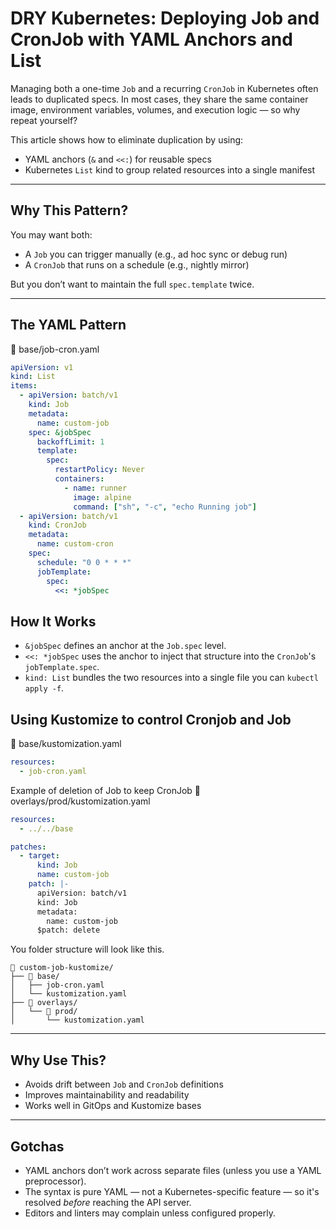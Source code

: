 # DRY Kubernetes: Deploying Job and CronJob with YAML Anchors and List

Managing both a one-time `Job` and a recurring `CronJob` in Kubernetes often leads to duplicated specs. In most cases, they share the same container image, environment variables, volumes, and execution logic — so why repeat yourself?

This article shows how to eliminate duplication by using:
- YAML anchors (`&` and `<<:`) for reusable specs
- Kubernetes `List` kind to group related resources into a single manifest

---

## Why This Pattern?

You may want both:
- A `Job` you can trigger manually (e.g., ad hoc sync or debug run)
- A `CronJob` that runs on a schedule (e.g., nightly mirror)

But you don’t want to maintain the full `spec.template` twice.

---

## The YAML Pattern

📄 base/job-cron.yaml
```yaml
apiVersion: v1
kind: List
items:
  - apiVersion: batch/v1
    kind: Job
    metadata:
      name: custom-job
    spec: &jobSpec
      backoffLimit: 1
      template:
        spec:
          restartPolicy: Never
          containers:
            - name: runner
              image: alpine
              command: ["sh", "-c", "echo Running job"]
  - apiVersion: batch/v1
    kind: CronJob
    metadata:
      name: custom-cron
    spec:
      schedule: "0 0 * * *"
      jobTemplate:
        spec:
          <<: *jobSpec
```

## How It Works

- `&jobSpec` defines an anchor at the `Job.spec` level.
- `<<: *jobSpec` uses the anchor to inject that structure into the `CronJob`'s `jobTemplate.spec`.
- `kind: List` bundles the two resources into a single file you can `kubectl apply -f`.


## Using Kustomize to control Cronjob and Job

📄 base/kustomization.yaml

```yaml
resources:
  - job-cron.yaml
```

Example of deletion of Job to keep CronJob
📄 overlays/prod/kustomization.yaml

```yaml
resources:
  - ../../base

patches:
  - target:
      kind: Job
      name: custom-job
    patch: |-
      apiVersion: batch/v1
      kind: Job
      metadata:
        name: custom-job
      $patch: delete
```

You folder structure will look like this.
```
📁 custom-job-kustomize/
├── 📁 base/
│   ├── job-cron.yaml
│   └── kustomization.yaml
├── 📁 overlays/
│   └── 📁 prod/
│       └── kustomization.yaml
```


---

## Why Use This?

- Avoids drift between `Job` and `CronJob` definitions
- Improves maintainability and readability
- Works well in GitOps and Kustomize bases

---

## Gotchas

- YAML anchors don’t work across separate files (unless you use a YAML preprocessor).
- The syntax is pure YAML — not a Kubernetes-specific feature — so it's resolved *before* reaching the API server.
- Editors and linters may complain unless configured properly.
